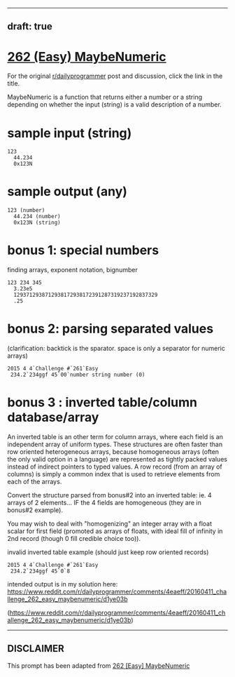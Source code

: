 ---
draft: true
----

# [262 (Easy) MaybeNumeric](https://www.reddit.com/r/dailyprogrammer/comments/4eaeff/20160411_challenge_262_easy_maybenumeric/)

For the original [r/dailyprogrammer](https://www.reddit.com/r/dailyprogrammer/) post and discussion, click the link in the title.

MaybeNumeric is a function that returns either a number or a string depending on whether the input (string) is a valid description of a number.

# sample input (string)

```
123
  44.234
  0x123N
```
# sample output (any)

```
123 (number)
  44.234 (number)
  0x123N (string)
```
# bonus 1: special numbers
finding arrays, exponent notation, bignumber


```
123 234 345
  3.23e5
  1293712938712938172938172391287319237192837329
  .25
```
# bonus 2:  parsing separated values
(clarification: backtick is the sparator. space is only a separator for numeric arrays)


```
2015 4 4`Challenge #`261`Easy
 234.2`234ggf 45`00`number string number (0)
```
# bonus 3 : inverted table/column database/array
An inverted table is an other term for column arrays, where each field is an independent array of uniform types.  These structures are often faster than row oriented heterogeneous arrays, because homogeneous arrays (often the only valid option in a language) are represented as tightly packed values instead of indirect pointers to typed values.  A row record (from an array of columns) is simply a common index that is used to retrieve elements from each of the arrays.

Convert the structure parsed from bonus#2 into an inverted table: ie. 4 arrays of 2 elements... IF the 4 fields are homogeneous (they are in bonus#2 example).

You may wish to deal with "homogenizing" an integer array with a float scalar for first field (promoted as arrays of floats, with ideal fill of infinity in 2nd record (though 0 fill credible choice too)).

invalid inverted table example (should just keep row oriented records)


```
2015 4 4`Challenge #`261`Easy
 234.2`234ggf 45`0`8
```
intended output is in my solution here: https://www.reddit.com/r/dailyprogrammer/comments/4eaeff/20160411_challenge_262_easy_maybenumeric/d1ye03b

(https://www.reddit.com/r/dailyprogrammer/comments/4eaeff/20160411_challenge_262_easy_maybenumeric/d1ye03b)

----
## **DISCLAIMER**
This prompt has been adapted from [262 [Easy] MaybeNumeric](https://www.reddit.com/r/dailyprogrammer/comments/4eaeff/20160411_challenge_262_easy_maybenumeric/
)

